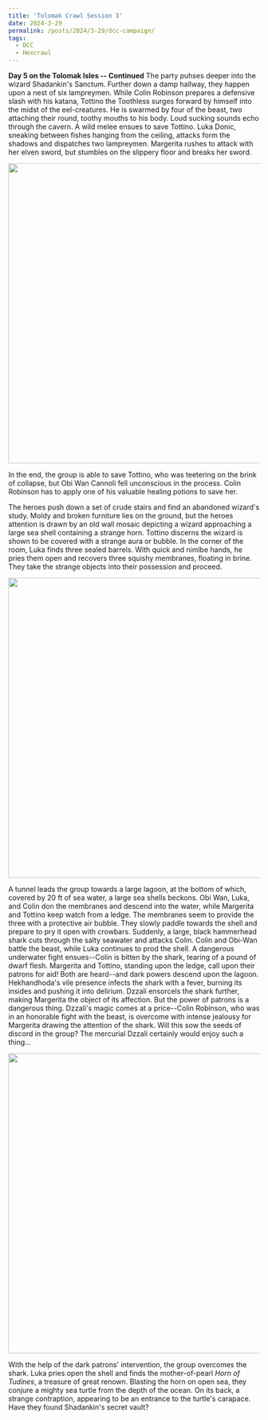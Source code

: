 ```yaml
---
title: 'Tolomak Crawl Session 3'
date: 2024-3-29
permalink: /posts/2024/3-29/dcc-campaign/
tags:
  - DCC
  - Hexcrawl
---
```


**Day 5 on the Tolomak Isles -- Continued**
The party puhses deeper into the wizard Shadankin's Sanctum. Further down a damp hallway, they happen upon a nest of six lampreymen. While Colin Robinson prepares a defensive slash with his katana, Tottino the Toothless surges forward by himself into the midst of the eel-creatures. He is swarmed by four of the beast, two attaching their round, toothy mouths to his body. Loud sucking sounds echo through the cavern. A wild melee ensues to save Tottino. Luka Donic, sneaking between fishes hanging from the ceiling, attacks form the shadows and dispatches two lampreymen. Margerita rushes to attack with her elven sword, but stumbles on the slippery floor and breaks her sword. 

<img src="http://alchemical-lich.github.io/images/lamprey.jpeg" width="600"/>

In the end, the group is able to save Tottino, who was teetering on the brink of collapse, but Obi Wan Cannoli fell unconscious in the process. Colin Robinson has to apply one of his valuable healing potions to save her.

The heroes push down a set of crude stairs and find an abandoned wizard's study. Moldy and broken furniture lies on the ground, but the heroes attention is drawn by an old wall mosaic depicting a wizard approaching a large sea shell containing a strange horn. Tottino discerns the wizard is shown to be covered with a strange aura or bubble. In the corner of the room, Luka finds three sealed barrels. With quick and nimlbe hands, he pries them open and recovers three squishy membranes, floating in brine. They take the strange objects into their possession and proceed.

<img src="http://alchemical-lich.github.io/images/barrel.jpeg" width="600"/>

A tunnel leads the group towards a large lagoon, at the bottom of which, covered by 20 ft of sea water, a large sea shells beckons. Obi Wan, Luka, and Colin don the membranes and descend into the water, while Margerita and Tottino keep watch from a ledge. The membranes seem to provide the three with a protective air bubble. They slowly paddle towards the shell and prepare to pry it open with crowbars. Suddenly, a large, black hammerhead shark cuts through the salty seawater and attacks Colin. Colin and Obi-Wan battle the beast, while Luka continues to prod the shell. A dangerous underwater fight ensues--Colin is bitten by the shark, tearing of a pound of dwarf flesh. Margerita and Tottino, standing upon the ledge, call upon their patrons for aid! Both are heard--and dark powers descend upon the lagoon. Hekhandhoda's vile presence infects the shark with a fever, burning its insides and pushing it into delirium. Dzzali ensorcels the shark further, making Margerita the object of its affection. But the power of patrons is a dangerous thing. Dzzali's magic comes at a price--Colin Robinson, who was in an honorable fight with the beast, is overcome with intense jealousy for Margerita drawing the attention of the shark. Will this sow the seeds of discord in the group? The mercurial Dzzali certainly would enjoy such a thing...

<img src="http://alchemical-lich.github.io/images/shark.jpeg" width="600"/>

With the help of the dark patrons' intervention, the group overcomes the shark. Luka pries open the shell and finds the mother-of-pearl *Horn of Tudines*, a treasure of great renown. Blasting the horn on open sea, they conjure a mighty sea turtle from the depth of the ocean. On its back, a strange contraption, appearing to be an entrance to the turtle's carapace. Have they found Shadankin's secret vault?




